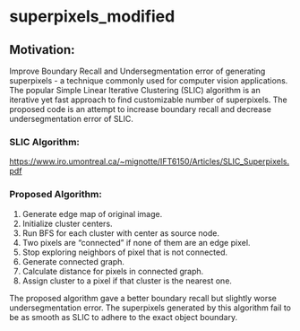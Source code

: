 # superpixels_modified

## Motivation:
Improve Boundary Recall and Undersegmentation error of generating superpixels - a technique commonly used for computer vision applications.
The popular Simple Linear Iterative Clustering (SLIC) algorithm is an iterative yet fast approach to find customizable number of superpixels.
The proposed code is an attempt to increase boundary recall and decrease undersegmentation error of SLIC.

### SLIC Algorithm:
https://www.iro.umontreal.ca/~mignotte/IFT6150/Articles/SLIC_Superpixels.pdf

### Proposed Algorithm:
1. Generate edge map of original image.
2. Initialize cluster centers.
3. Run BFS for each cluster with center as source node.
4. Two pixels are “connected” if none of them are an edge pixel.
5. Stop exploring neighbors of pixel that is not connected.
6. Generate connected graph.
7. Calculate distance for pixels in connected graph. 
8. Assign cluster to a pixel if that cluster is the nearest one.


The proposed algorithm gave a better boundary recall but slightly worse undersegmentation error. 
The superpixels generated by this algorithm fail to be as smooth as SLIC to adhere to the exact object boundary.
